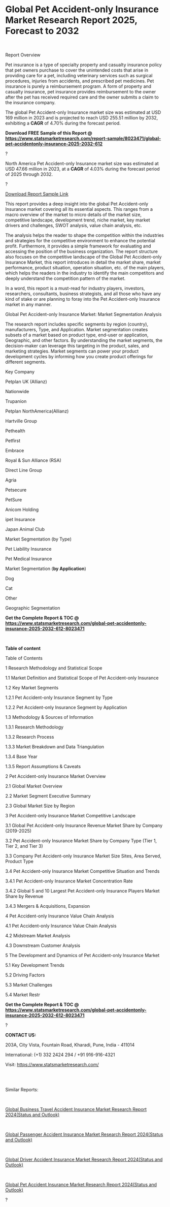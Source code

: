 <h1>Global Pet Accident-only Insurance Market Research Report 2025, Forecast to 2032</h1><br/><p>Report Overview</p>
 
 
 
 <p>Pet insurance is a type of specialty property and casualty insurance policy that pet owners purchase to cover the unintended costs that arise in providing care for a pet, including veterinary services such as surgical procedures, injuries from accidents, and prescribed pet medicines. Pet insurance is purely a reimbursement program. A form of property and casualty insurance, pet insurance provides reimbursement to the owner after the pet has received required care and the owner submits a claim to the insurance company.</p>
 
 
 
 <p>The global Pet Accident-only Insurance market size was estimated at USD 169 million in 2023 and is projected to reach USD 255.51 million by 2032, exhibiting a <strong>CAGR</strong> of 4.70% during the forecast period.</p>
 
 
 
 <div><b>Download FREE Sample of this Report @ <a href="https://www.statsmarketresearch.com/download-free-sample/8023471/global-pet-accidentonly-insurance-2025-2032-612">https://www.statsmarketresearch.com/report-sample/8023471/global-pet-accidentonly-insurance-2025-2032-612</a></b></div>
 
 
 
 <p>? </p>
 
 
 
 <p>North America Pet Accident-only Insurance market size was estimated at USD 47.66 million in 2023, at a <strong>CAGR</strong> of 4.03% during the forecast period of 2025 through 2032.</p>
 
 
 
 <p>? </p>
 
 
 
 <p><a href="https://www.statsmarketresearch.com/download-free-sample/8023471/global-pet-accidentonly-insurance-2025-2032-612">Download Report Sample Link</a></p>
 
 
 
 <p>This report provides a deep insight into the global Pet Accident-only Insurance market covering all its essential aspects. This ranges from a macro overview of the market to micro details of the market size, competitive landscape, development trend, niche market, key market drivers and challenges, SWOT analysis, value chain analysis, etc.</p>
 
 
 
 <p>The analysis helps the reader to shape the competition within the industries and strategies for the competitive environment to enhance the potential profit. Furthermore, it provides a simple framework for evaluating and accessing the position of the business organization. The report structure also focuses on the competitive landscape of the Global Pet Accident-only Insurance Market, this report introduces in detail the market share, market performance, product situation, operation situation, etc. of the main players, which helps the readers in the industry to identify the main competitors and deeply understand the competition pattern of the market.</p>
 
 
 
 <p>In a word, this report is a must-read for industry players, investors, researchers, consultants, business strategists, and all those who have any kind of stake or are planning to foray into the Pet Accident-only Insurance market in any manner.</p>
 
 
 
 <p>Global Pet Accident-only Insurance Market: Market Segmentation Analysis</p>
 
 
 
 <p>The research report includes specific segments by region (country), manufacturers, Type, and Application. Market segmentation creates subsets of a market based on product type, end-user or application, Geographic, and other factors. By understanding the market segments, the decision-maker can leverage this targeting in the product, sales, and marketing strategies. Market segments can power your product development cycles by informing how you create product offerings for different segments.</p>
 
 
 
 <p>Key Company</p>
 
 
 
 <p>Petplan UK (Allianz)</p>
 
 
 
 <p>Nationwide</p>
 
 
 
 <p>Trupanion</p>
 
 
 
 <p>Petplan NorthAmerica(Allianz)</p>
 
 
 
 <p>Hartville Group</p>
 
 
 
 <p>Pethealth</p>
 
 
 
 <p>Petfirst</p>
 
 
 
 <p>Embrace</p>
 
 
 
 <p>Royal & Sun Alliance (RSA)</p>
 
 
 
 <p>Direct Line Group</p>
 
 
 
 <p>Agria</p>
 
 
 
 <p>Petsecure</p>
 
 
 
 <p>PetSure</p>
 
 
 
 <p>Anicom Holding</p>
 
 
 
 <p>ipet Insurance</p>
 
 
 
 <p>Japan Animal Club</p>
 
 
 
 <p>Market Segmentation (by Type)</p>
 
 
 
 <p>Pet Liability Insurance</p>
 
 
 
 <p>Pet Medical Insurance</p>
 
 
 
 <p>Market Segmentation (<strong>by Application</strong>)</p>
 
 
 
 <p>Dog</p>
 
 
 
 <p>Cat</p>
 
 
 
 <p>Other</p>
 
 
 
 <p>Geographic Segmentation</p>
 
 
 
 <div><b>Get the Complete Report & TOC @ <a href="https://www.statsmarketresearch.com/global-pet-accidentonly-insurance-2025-2032-612-8023471">https://www.statsmarketresearch.com/global-pet-accidentonly-insurance-2025-2032-612-8023471</a></b></div>
 
 
 
 <p><br />
 
 <b>Table of content</b></p>
 
 
 
 <p>Table of Contents<br />
 
 1 Research Methodology and Statistical Scope<br />
 
 1.1 Market Definition and Statistical Scope of Pet Accident-only Insurance<br />
 
 1.2 Key Market Segments<br />
 
 1.2.1 Pet Accident-only Insurance Segment by Type<br />
 
 1.2.2 Pet Accident-only Insurance Segment by Application<br />
 
 1.3 Methodology & Sources of Information<br />
 
 1.3.1 Research Methodology<br />
 
 1.3.2 Research Process<br />
 
 1.3.3 Market Breakdown and Data Triangulation<br />
 
 1.3.4 Base Year<br />
 
 1.3.5 Report Assumptions & Caveats<br />
 
 2 Pet Accident-only Insurance Market Overview<br />
 
 2.1 Global Market Overview<br />
 
 2.2 Market Segment Executive Summary<br />
 
 2.3 Global Market Size by Region<br />
 
 3 Pet Accident-only Insurance Market Competitive Landscape<br />
 
 3.1 Global Pet Accident-only Insurance Revenue Market Share by Company (2019-2025)<br />
 
 3.2 Pet Accident-only Insurance Market Share by Company Type (Tier 1, Tier 2, and Tier 3)<br />
 
 3.3 Company Pet Accident-only Insurance Market Size Sites, Area Served, Product Type<br />
 
 3.4 Pet Accident-only Insurance Market Competitive Situation and Trends<br />
 
 3.4.1 Pet Accident-only Insurance Market Concentration Rate<br />
 
 3.4.2 Global 5 and 10 Largest Pet Accident-only Insurance Players Market Share by Revenue<br />
 
 3.4.3 Mergers & Acquisitions, Expansion<br />
 
 4 Pet Accident-only Insurance Value Chain Analysis<br />
 
 4.1 Pet Accident-only Insurance Value Chain Analysis<br />
 
 4.2 Midstream Market Analysis<br />
 
 4.3 Downstream Customer Analysis<br />
 
 5 The Development and Dynamics of Pet Accident-only Insurance Market<br />
 
 5.1 Key Development Trends<br />
 
 5.2 Driving Factors<br />
 
 5.3 Market Challenges<br />
 
 5.4 Market Restr</p>
 
 
 
 <div><b>Get the Complete Report & TOC @ <a href="https://www.statsmarketresearch.com/global-pet-accidentonly-insurance-2025-2032-612-8023471">https://www.statsmarketresearch.com/global-pet-accidentonly-insurance-2025-2032-612-8023471</a></b></div>
 
 
 
 <p>? </p>
 
 
 
 <p><b>CONTACT US:</b><br />
 
 203A, City Vista, Fountain Road, Kharadi, Pune, India - 411014<br />
 
 International: (+1) 332 2424 294 / +91 916-916-4321<br />
 
 Visit: <a href="https://www.statsmarketresearch.com/">https://www.statsmarketresearch.com/</a><br />
 
 <br />
 
 <br />
 
 Similar Reports:<br />
 
 <br />
 
 <a href="https://www.statsmarketresearch.com/global-business-travel-accident-insurance-2024-967-8014033">Global Business Travel Accident Insurance Market Research Report 2024(Status and Outlook)</a><br />
 
 <br />
 
 <a href="https://www.statsmarketresearch.com/global-passenger-accident-insurance-2024-958-8003707">Global Passenger Accident Insurance Market Research Report 2024(Status and Outlook)</a><br />
 
 <br />
 
 <a href="https://www.statsmarketresearch.com/global-driver-accident-insurance-2024-930-8003708">Global Driver Accident Insurance Market Research Report 2024(Status and Outlook)</a><br />
 
 <br />
 
 <a href="https://www.statsmarketresearch.com/global-pet-accident-insurance-2024-283-8000096">Global Pet Accident Insurance Market Research Report 2024(Status and Outlook)</a><br />
 
 ? </p>